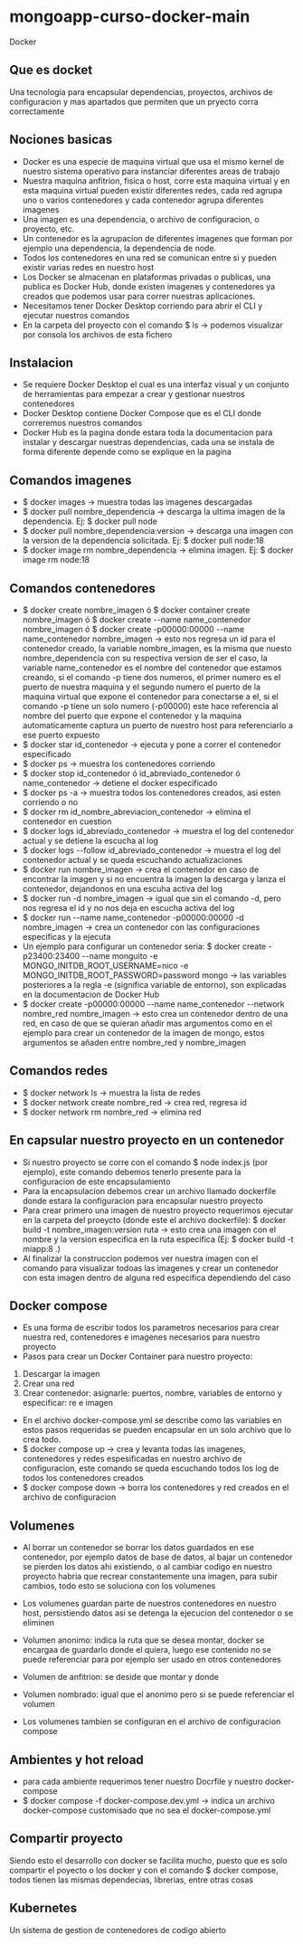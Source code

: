 # mongoapp-curso-docker-main

Docker

## Que es docket

Una tecnologia para encapsular dependencias, proyectos, archivos de configuracion y mas apartados que permiten que un pryecto corra correctamente

## Nociones basicas

- Docker es una especie de maquina virtual que usa el mismo kernel de nuestro sistema operativo para instanciar diferentes areas de trabajo
- Nuestra maquina anfitrion, fisica o host, corre esta maquina virtual y en esta maquina virtual pueden existir diferentes redes, cada red agrupa uno o varios contenedores y cada contenedor agrupa diferentes imagenes
- Una imagen es una dependencia, o archivo de configuracion, o proyecto, etc.
- Un contenedor es la agrupacion de diferentes imagenes que forman por ejemplo una dependencia, la dependencia de node.
- Todos los contenedores en una red se comunican entre si y pueden existir varias redes en nuestro host
- Los Docker se almacenan en plataformas privadas o publicas, una publica es Docker Hub, donde existen imagenes y contenedores ya creados que podemos usar para correr nuestras aplicaciones.
- Necesitamos tener Docker Desktop corriendo para abrir el CLI y ejecutar nuestros comandos
- En la carpeta del proyecto con el comando $ ls -> podemos visualizar por consola los archivos de esta fichero

## Instalacion

- Se requiere Docker Desktop el cual es una interfaz visual y un conjunto de herramientas para empezar a crear y gestionar nuestros contenedores
- Docker Desktop contiene Docker Compose que es el CLI donde correremos nuestros comandos
- Docker Hub es la pagina donde estara toda la documentacion para instalar y descargar nuestras dependencias, cada una se instala de forma diferente depende como se explique en la pagina

## Comandos imagenes

- $ docker images -> muestra todas las imagenes descargadas
- $ docker pull nombre_dependencia -> descarga la ultima imagen de la dependencia. Ej: $ docker pull node
- $ docker pull nombre_dependencia:version -> descarga una imagen con la version de la dependencia solicitada. Ej: $ docker pull node:18
- $ docker image rm nombre_dependencia -> elimina imagen. Ej: $ docker image rm node:18

## Comandos contenedores

- $ docker create nombre_imagen ó $ docker container create nombre_imagen ó $ docker create --name name_contenedor nombre_imagen ó $ docker create -p00000:00000 --name name_contenedor nombre_imagen -> esto nos regresa un id para el contenedor creado, la variable nombre_imagen, es la misma que nuesto nombre_dependencia con su respectiva version de ser el caso, la variable name_contenedor es el nombre del contenedor que estamos creando, si el comando -p tiene dos numeros, el primer numero es el puerto de nuestra maquina y el segundo numero el puerto de la maquina virtual que expone el contenedor para conectarse a el, si el comando -p tiene un solo numero (-p00000) este hace referencia al nombre del puerto que expone el contenedor y la maquina automaticamente captura un puerto de nuestro host para referenciarlo a ese puerto expuesto
- $ docker star id_contenedor -> ejecuta y pone a correr el contenedor especificado
- $ docker ps -> muestra los contenedores corriendo
- $ docker stop id_contenedor ó id_abreviado_contenedor ó name_contenedor -> detiene el docker especificado
- $ docker ps -a -> muestra todos los contenedores creados, asi esten corriendo o no
- $ docker rm id_nombre_abreviacion_contenedor -> elimina el contenedor en cuestion
- $ docker logs id_abreviado_contenedor -> muestra el log del contenedor actual y se detiene la escucha al log
- $ docker logs --follow id_abreviado_contenedor -> muestra el log del contenedor actual y se queda escuchando actualizaciones
- $ docker run nombre_imagen -> crea el contenedor en caso de encontrar la imagen y si no encuentra la imagen la descarga y lanza el contenedor, dejandonos en una escuha activa del log
- $ docker run -d nombre_imagen -> igual que sin el comando -d, pero nos regresa el id y no nos deja en escucha activa del log
- $ docker run --name name_contenedor -p00000:00000 -d nombre_imagen -> crea un contenedor con las configuraciones especificas y la ejecuta
- Un ejemplo para configurar un contenedor seria: $ docker create -p23400:23400 --name monguito -e MONGO_INITDB_ROOT_USERNAME=nico -e MONGO_INITDB_ROOT_PASSWORD=password mongo -> las variables posteriores a la regla -e (significa variable de entorno), son explicadas en la documentacion de Docker Hub
- $ docker create -p00000:00000 --name name_contenedor --network nombre_red nombre_imagen -> esto crea un contenedor dentro de una red, en caso de que se quieran añadir mas argumentos como en el ejemplo para crear un contenedor de la imagen de mongo, estos argumentos se añaden entre nombre_red y nombre_imagen

## Comandos redes

- $ docker network ls -> muestra la lista de redes
- $ docker network create nombre_red -> crea red, regresa id
- $ docker network rm nombre_red -> elimina red

## En capsular nuestro proyecto en un contenedor

- Si nuestro proyecto se corre con el comando $ node index.js (por ejemplo), este comando debemos tenerlo presente para la configuracion de este encapsulamiento
- Para la encapsulacion debemos crear un archivo llamado dockerfile donde estara la configuracion para encapsular nuestro proyecto
- Para crear primero una imagen de nuestro proyecto requerimos ejecutar en la carpeta del proeycto (donde este el archivo dockerfile): $ docker build -t nombre_imagen:version ruta -> esto crea una imagen con el nombre y la version especifica en la ruta especifica (Ej: $ docker build -t miapp:8 .)
- Al finalizar la construccion podemos ver nuestra imagen con el comando para visualizar todoas las imagenes y crear un contenedor con esta imagen dentro de alguna red especifica dependiendo del caso

## Docker compose

- Es una forma de escribir todos los parametros necesarios para crear nuestra red, contenedores e imagenes necesarios para nuestro proyecto
- Pasos para crear un Docker Container para nuestro proyecto:

1. Descargar la imagen
2. Crear una red
3. Crear contenedor: asignarle: puertos, nombre, variables de entorno y especificar: re e imagen

- En el archivo docker-compose.yml se describe como las variables en estos pasos requeridas se pueden encapsular en un solo archivo que lo crea todo.
- $ docker compose up -> crea y levanta todas las imagenes, contenedores y redes espesificadas en nuestro archivo de configuracion, este comando se queda escuchando todos los log de todos los contenedores creados
- $ docker compose down -> borra los contenedores y red creados en el archivo de configuracion

## Volumenes

- Al borrar un contenedor se borrar los datos guardados en ese contenedor, por ejemplo datos de base de datos, al bajar un contenedor se pierden los datos ahi existiendo, o al cambiar codigo en nuestro proyecto habria que recrear constantemente una imagen, para subir cambios, todo esto se soluciona con los volumenes

- Los volumenes guardan parte de nuestros contenedores en nuestro host, persistiendo datos asi se detenga la ejecucion del contenedor o se eliminen
- Volumen anonimo: indica la ruta que se desea montar, docker se encargaa de guardarlo donde el quiera, luego ese contenido no se puede referenciar para por ejemplo ser usado en otros contenedores
- Volumen de anfitrion: se deside que montar y donde
- Volumen nombrado: igual que el anonimo pero si se puede referenciar el volumen
- Los volumenes tambien se configuran en el archivo de configuracion compose

## Ambientes y hot reload

- para cada ambiente requerimos tener nuestro Docrfile y nuestro docker-compose
- $ docker compose -f docker-compose.dev.yml -> indica un archivo docker-compose customisado que no sea el docker-compose.yml

## Compartir proyecto

Siendo esto el desarrollo con docker se facilita mucho, puesto que es solo compartir el poyecto o los docker y con el comando $ docker compose, todos tienen las mismas dependecias, librerias, entre otras cosas

## Kubernetes

Un sistema de gestion de contenedores de codigo abierto
